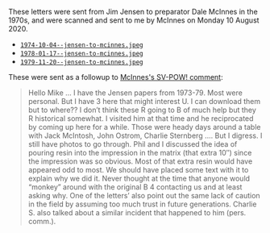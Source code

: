 These letters were sent from Jim Jensen to preparator Dale McInnes in
the 1970s, and were scanned and sent to me by McInnes on Monday 10
August 2020.

* [`1974-10-04--jensen-to-mcinnes.jpeg`](1974-10-04--jensen-to-mcinnes.jpeg)
* [`1978-01-17--jensen-to-mcinnes.jpeg`](1978-01-17--jensen-to-mcinnes.jpeg)
* [`1979-11-20--jensen-to-mcinnes.jpeg`](1979-11-20--jensen-to-mcinnes.jpeg)

These were sent as a followup to [McInnes's SV-POW! comment](https://svpow.com/2020/08/04/john-conways-brontosmash/#comment-218297):

> Hello Mike … I have the Jensen papers from 1973-79. Most were personal. But I have 3 here that might interest U. I can download them but to where?? I don’t think these R going to B of much help but they R historical somewhat. I visited him at that time and he reciprocated by coming up here for a while. Those were heady days around a table with Jack McIntosh, John Ostrom, Charlie Sternberg …. But I digress. I still have photos to go through. Phil and I discussed the idea of pouring resin into the impression in the matrix (that extra 10″) since the impression was so obvious. Most of that extra resin would have appeared odd to most. We should have placed some text with it to explain why we did it. Never thought at the time that anyone would “monkey” around with the original B 4 contacting us and at least asking why. One of the letters’ also point out the same lack of caution in the field by assuming too much trust in future generations. Charlie S. also talked about a similar incident that happened to him (pers. comm.).

